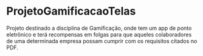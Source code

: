# ProjetoGamificacaoTelas
Projeto destinado a disciplina de Gamificação, onde tem um app de ponto eletrônico e terá recompensas em folgas para que aqueles colaboradores de uma determinada empresa possam cumprir com os requisitos citados no PDF.
